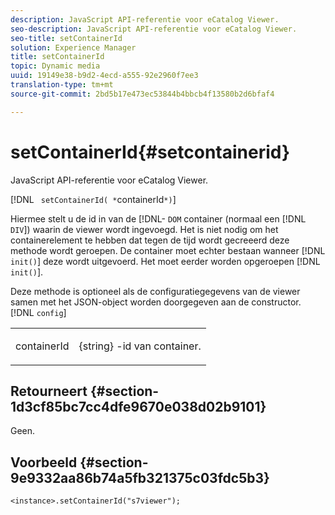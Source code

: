 ```yaml
---
description: JavaScript API-referentie voor eCatalog Viewer.
seo-description: JavaScript API-referentie voor eCatalog Viewer.
seo-title: setContainerId
solution: Experience Manager
title: setContainerId
topic: Dynamic media
uuid: 19149e38-b9d2-4ecd-a555-92e2960f7ee3
translation-type: tm+mt
source-git-commit: 2bd5b17e473ec53844b4bbcb4f13580b2d6bfaf4

---
```



# setContainerId{#setcontainerid}

JavaScript API-referentie voor eCatalog Viewer.

[!DNL ` setContainerId( *`containerId`*)`]

Hiermee stelt u de id in van de [!DNL- `DOM` container (normaal een [!DNL `DIV`]) waarin de viewer wordt ingevoegd. Het is niet nodig om het containerelement te hebben dat tegen de tijd wordt gecreeerd deze methode wordt geroepen. De container moet echter bestaan wanneer [!DNL `init()`] deze wordt uitgevoerd. Het moet eerder worden opgeroepen [!DNL `init()`].

Deze methode is optioneel als de configuratiegegevens van de viewer samen met het JSON-object worden doorgegeven aan de constructor. [!DNL `config`]

<table id="table_896DFF34A68A403DB93A6D597461A573"> 
 <tbody> 
  <tr> 
   <td colname="col1"> <p> <span class="codeph"> <span class="varname"> containerId </span></span> </p> </td> 
   <td colname="col2"> <p> <span class="codeph"> {string} </span> -id van container. </p> </td> 
  </tr> 
 </tbody> 
</table>

## Retourneert {#section-1d3cf85bc7cc4dfe9670e038d02b9101}

Geen.

## Voorbeeld {#section-9e9332aa86b74a5fb321375c03fdc5b3}

```
<instance>.setContainerId("s7viewer");
```

